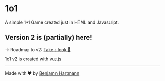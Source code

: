# 1o1
A simple 1*1 Game created just in HTML and Javascript.

## Version 2 is (partially) here!
-> Roadmap to v2: [Take a look 👀](https://github.com/benjaminwolkchen/1o1/projects/2)

1o1 v2 is created with [vue.js](https://vuejs.org/)

---

Made with ❤️ by [Benjamin Hartmann](https://awesomebible.de)
